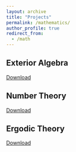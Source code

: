 ```yaml
---
layout: archive
title: "Projects"
permalink: /mathematics/
author_profile: true
redirect_from:
  - /math
---
```


## Exterior Algebra

[Download](/files/ExteriorAlgebra.pdf)

## Number Theory

[Download](/files/ElementaryNumberTheory.pdf)

## Ergodic Theory

[Download](/files/ErgodicTheory.pdf)
